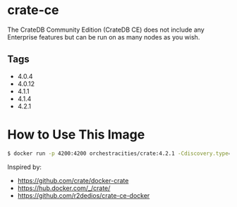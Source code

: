# crate-ce
The CrateDB Community Edition (CrateDB CE) does not include any Enterprise features but can be run on as many nodes as you wish.

## Tags

- 4.0.4
- 4.0.12
- 4.1.1
- 4.1.4
- 4.2.1


# How to Use This Image

```sh
$ docker run -p 4200:4200 orchestracities/crate:4.2.1 -Cdiscovery.type=single-node

```

Inspired by:

- https://github.com/crate/docker-crate
- https://hub.docker.com/_/crate/
- https://github.com/r2dedios/crate-ce-docker
